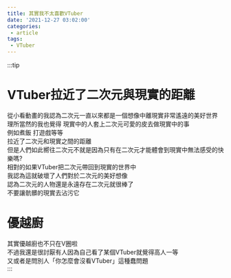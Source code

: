 ```yaml
---
title: 其實我不太喜歡VTuber
date: '2021-12-27 03:02:00'
categories:
 - article
tags:
 - VTuber
---
```


:::tip
# VTuber拉近了二次元與現實的距離

從小看動畫的我認為二次元一直以來都是一個想像中離現實非常遙遠的美好世界  
理所當然的我也覺得 現實中的人套上二次元可愛的皮去做現實中的事  
例如煮飯 打遊戲等等  
拉近了二次元和現實之間的距離  
但是人們如此嚮往二次元不就是因為只有在二次元才能體會到現實中無法感受的快樂嗎?  
相對的如果VTuber把二次元帶回到現實的世界中  
我認為這就破壞了人們對於二次元的美好想像  
認為二次元的人物還是永遠存在二次元就很棒了  
不要讓骯髒的現實去沾污它  

# 優越廚

其實優越廚也不只在V圈啦  
不過我還是很討厭有人因為自己看了某個VTuber就覺得高人一等  
又或者是問別人「你怎麼會沒看VTuber」這種蠢問題  
:::